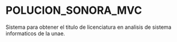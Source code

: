 # POLUCION_SONORA_MVC
Sistema para obtener el titulo de licenciatura en analisis de sistema informaticos de la unae.
